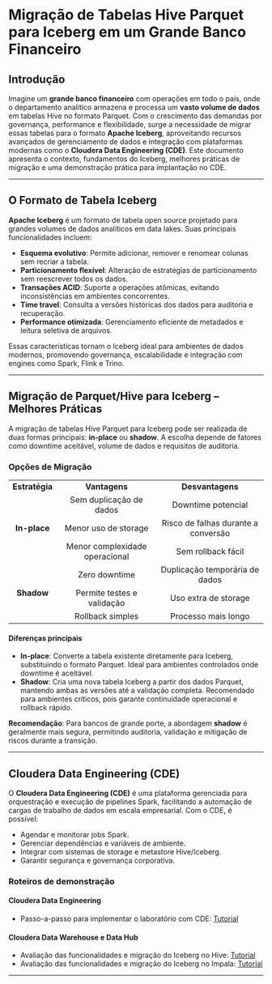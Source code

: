 # Migração de Tabelas Hive Parquet para Iceberg em um Grande Banco Financeiro

## Introdução

Imagine um **grande banco financeiro** com operações em todo o país, onde o departamento analítico armazena e processa um **vasto volume de dados** em tabelas Hive no formato Parquet. Com o crescimento das demandas por governança, performance e flexibilidade, surge a necessidade de migrar essas tabelas para o formato **Apache Iceberg**, aproveitando recursos avançados de gerenciamento de dados e integração com plataformas modernas como o **Cloudera Data Engineering (CDE)**. Este documento apresenta o contexto, fundamentos do Iceberg, melhores práticas de migração e uma demonstração prática para implantação no CDE.

---

## O Formato de Tabela Iceberg

**Apache Iceberg** é um formato de tabela open source projetado para grandes volumes de dados analíticos em data lakes. Suas principais funcionalidades incluem:

- **Esquema evolutivo**: Permite adicionar, remover e renomear colunas sem recriar a tabela.
- **Particionamento flexível**: Alteração de estratégias de particionamento sem reescrever todos os dados.
- **Transações ACID**: Suporte a operações atômicas, evitando inconsistências em ambientes concorrentes.
- **Time travel**: Consulta a versões históricas dos dados para auditoria e recuperação.
- **Performance otimizada**: Gerenciamento eficiente de metadados e leitura seletiva de arquivos.

Essas características tornam o Iceberg ideal para ambientes de dados modernos, promovendo governança, escalabilidade e integração com engines como Spark, Flink e Trino.

---

## Migração de Parquet/Hive para Iceberg – Melhores Práticas

A migração de tabelas Hive Parquet para Iceberg pode ser realizada de duas formas principais: **in-place** ou **shadow**. A escolha depende de fatores como downtime aceitável, volume de dados e requisitos de auditoria.

### Opções de Migração

<table style="border-collapse: collapse;" alignment="center">
  <tr>
    <td align="center"><b>Estratégia</b></td>
    <td align="center"><b>Vantagens</b></td>
    <td align="center"><b>Desvantagens</b></td>
  </tr>
  <tr>
    <td align="center" rowspan="3"><b>In-place</b></td>
    <td align="center">Sem duplicação de dados</td>
    <td align="center">Downtime potencial</td>
    <tr>
      <td align="center">Menor uso de storage</td>
      <td align="center">Risco de falhas durante a conversão</td>
    </tr>
    <tr>
      <td align="center">Menor complexidade operacional</td>
      <td align="center">Sem rollback fácil</td>
    </tr>
  </tr>
  <tr>
    <td align="center" rowspan="3"><b>Shadow</b></td>
    <td align="center">Zero downtime</td>
    <td align="center">Duplicação temporária de dados</td>
    <tr>
      <td align="center">Permite testes e validação</td>
      <td align="center">Uso extra de storage</td>
    </tr>
    <tr>
      <td align="center">Rollback simples</td>
      <td align="center">Processo mais longo</td>
    </tr>
  </tr>
</table>

#### Diferenças principais

- **In-place**: Converte a tabela existente diretamente para Iceberg, substituindo o formato Parquet. Ideal para ambientes controlados onde downtime é aceitável.
- **Shadow**: Cria uma nova tabela Iceberg a partir dos dados Parquet, mantendo ambas as versões até a validação completa. Recomendado para ambientes críticos, pois garante continuidade operacional e rollback rápido.

**Recomendação**: Para bancos de grande porte, a abordagem **shadow** é geralmente mais segura, permitindo auditoria, validação e mitigação de riscos durante a transição.

---

## Cloudera Data Engineering (CDE)

O **Cloudera Data Engineering (CDE)** é uma plataforma gerenciada para orquestração e execução de pipelines Spark, facilitando a automação de cargas de trabalho de dados em escala empresarial. Com o CDE, é possível:

- Agendar e monitorar jobs Spark.
- Gerenciar dependências e variáveis de ambiente.
- Integrar com sistemas de storage e metastore Hive/Iceberg.
- Garantir segurança e governança corporativa.

### Roteiros de demonstração

#### Cloudera Data Engineering

- Passo-a-passo para implementar o laboratório com CDE: [Tutorial](tutorials/repositório-do-git.md)

#### Cloudera Data Warehouse e Data Hub

- Avaliação das funcionalidades e migração do Iceberg no Hive: [Tutorial](tutorials/ComandosHQLIcebergHive.md)
- Avaliação das funcionalidades e migração do Iceberg no Impala: [Tutorial](tutorials/ComandosSQLIcebergImpala.md)

---